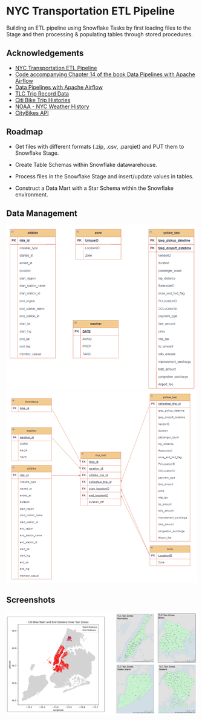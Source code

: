 
# NYC Transportation ETL Pipeline

Building an ETL pipeline using Snowflake Tasks by first loading files to the Stage and then processing & populating tables through stored procedures.


## Acknowledgements

 - [NYC Transportation ETL Pipeline](https://github.com/Siyu-Wu/NYC-Transportation-ETL-Pipeline)
 - [Code accompanying Chapter 14 of the book Data Pipelines with Apache Airflow](https://github.com/BasPH/data-pipelines-with-apache-airflow/tree/master/chapter14)
 - [Data Pipelines with Apache Airflow](https://github.com/matiassingers/awesome-readme)
 - [TLC Trip Record Data](https://www.nyc.gov/site/tlc/about/tlc-trip-record-data.page)
 - [Citi Bike Trip Histories](https://citibikenyc.com/system-data)
 - [NOAA - NYC Weather History](https://www.ncdc.noaa.gov/cdo-web/search)
 - [CityBikes API](https://api.citybik.es/v2/)


## Roadmap

- Get files with different formats (.zip, .csv, .parqiet) and PUT them to Snowflake Stage.

- Create Table Schemas within Snowflake datawarehouse.

- Process files in the Snowflake Stage and insert/update values in tables.

- Construct a Data Mart with a Star Schema within the Snowflake environment.


## Data Management

![data_warehouse](pictures/data_warehouse.png)
![datamart](pictures/datamart.png)
## Screenshots

![mapping](pictures/mapping.png)


